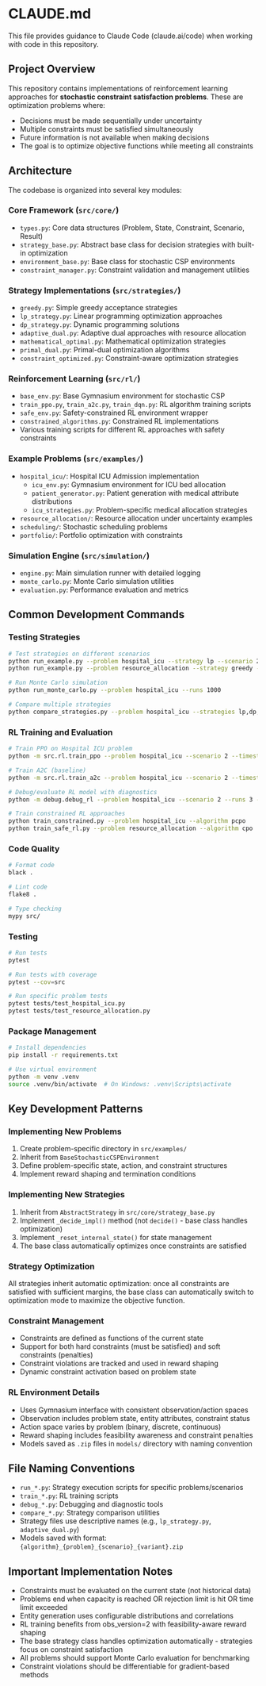 # CLAUDE.md

This file provides guidance to Claude Code (claude.ai/code) when working with code in this repository.

## Project Overview

This repository contains implementations of reinforcement learning approaches for **stochastic constraint satisfaction problems**. These are optimization problems where:
- Decisions must be made sequentially under uncertainty
- Multiple constraints must be satisfied simultaneously
- Future information is not available when making decisions
- The goal is to optimize objective functions while meeting all constraints

## Architecture

The codebase is organized into several key modules:

### Core Framework (`src/core/`)
- `types.py`: Core data structures (Problem, State, Constraint, Scenario, Result)
- `strategy_base.py`: Abstract base class for decision strategies with built-in optimization
- `environment_base.py`: Base class for stochastic CSP environments
- `constraint_manager.py`: Constraint validation and management utilities

### Strategy Implementations (`src/strategies/`)
- `greedy.py`: Simple greedy acceptance strategies
- `lp_strategy.py`: Linear programming optimization approaches  
- `dp_strategy.py`: Dynamic programming solutions
- `adaptive_dual.py`: Adaptive dual approaches with resource allocation
- `mathematical_optimal.py`: Mathematical optimization strategies
- `primal_dual.py`: Primal-dual optimization algorithms
- `constraint_optimized.py`: Constraint-aware optimization strategies

### Reinforcement Learning (`src/rl/`)
- `base_env.py`: Base Gymnasium environment for stochastic CSP
- `train_ppo.py`, `train_a2c.py`, `train_dqn.py`: RL algorithm training scripts
- `safe_env.py`: Safety-constrained RL environment wrapper
- `constrained_algorithms.py`: Constrained RL implementations
- Various training scripts for different RL approaches with safety constraints

### Example Problems (`src/examples/`)
- `hospital_icu/`: Hospital ICU Admission implementation
  - `icu_env.py`: Gymnasium environment for ICU bed allocation
  - `patient_generator.py`: Patient generation with medical attribute distributions
  - `icu_strategies.py`: Problem-specific medical allocation strategies
- `resource_allocation/`: Resource allocation under uncertainty examples
- `scheduling/`: Stochastic scheduling problems
- `portfolio/`: Portfolio optimization with constraints

### Simulation Engine (`src/simulation/`)
- `engine.py`: Main simulation runner with detailed logging
- `monte_carlo.py`: Monte Carlo simulation utilities
- `evaluation.py`: Performance evaluation and metrics

## Common Development Commands

### Testing Strategies
```bash
# Test strategies on different scenarios
python run_example.py --problem hospital_icu --strategy lp --scenario 2
python run_example.py --problem resource_allocation --strategy greedy --scenario 1

# Run Monte Carlo simulation
python run_monte_carlo.py --problem hospital_icu --runs 1000

# Compare multiple strategies
python compare_strategies.py --problem hospital_icu --strategies lp,dp,greedy
```

### RL Training and Evaluation
```bash
# Train PPO on Hospital ICU problem
python -m src.rl.train_ppo --problem hospital_icu --scenario 2 --timesteps 500000 --n_envs 8 --save models/ppo_icu_s2

# Train A2C (baseline)
python -m src.rl.train_a2c --problem hospital_icu --scenario 2 --timesteps 400000 --n_envs 8 --save models/a2c_icu_s2

# Debug/evaluate RL model with diagnostics
python -m debug.debug_rl --problem hospital_icu --scenario 2 --runs 3 --model models/ppo_icu_s2.zip

# Train constrained RL approaches
python train_constrained.py --problem hospital_icu --algorithm pcpo
python train_safe_rl.py --problem resource_allocation --algorithm cpo
```

### Code Quality
```bash
# Format code
black .

# Lint code  
flake8 .

# Type checking
mypy src/
```

### Testing
```bash
# Run tests
pytest

# Run tests with coverage
pytest --cov=src

# Run specific problem tests
pytest tests/test_hospital_icu.py
pytest tests/test_resource_allocation.py
```

### Package Management
```bash
# Install dependencies
pip install -r requirements.txt

# Use virtual environment
python -m venv .venv
source .venv/bin/activate  # On Windows: .venv\Scripts\activate
```

## Key Development Patterns

### Implementing New Problems
1. Create problem-specific directory in `src/examples/`
2. Inherit from `BaseStochasticCSPEnvironment` 
3. Define problem-specific state, action, and constraint structures
4. Implement reward shaping and termination conditions

### Implementing New Strategies
1. Inherit from `AbstractStrategy` in `src/core/strategy_base.py`
2. Implement `_decide_impl()` method (not `decide()` - base class handles optimization)
3. Implement `_reset_internal_state()` for state management
4. The base class automatically optimizes once constraints are satisfied

### Strategy Optimization
All strategies inherit automatic optimization: once all constraints are satisfied with sufficient margins, the base class can automatically switch to optimization mode to maximize the objective function.

### Constraint Management
- Constraints are defined as functions of the current state
- Support for both hard constraints (must be satisfied) and soft constraints (penalties)
- Constraint violations are tracked and used in reward shaping
- Dynamic constraint activation based on problem state

### RL Environment Details  
- Uses Gymnasium interface with consistent observation/action spaces
- Observation includes problem state, entity attributes, constraint status
- Action space varies by problem (binary, discrete, continuous)
- Reward shaping includes feasibility awareness and constraint penalties
- Models saved as `.zip` files in `models/` directory with naming convention

## File Naming Conventions
- `run_*.py`: Strategy execution scripts for specific problems/scenarios
- `train_*.py`: RL training scripts  
- `debug_*.py`: Debugging and diagnostic tools
- `compare_*.py`: Strategy comparison utilities
- Strategy files use descriptive names (e.g., `lp_strategy.py`, `adaptive_dual.py`)
- Models saved with format: `{algorithm}_{problem}_{scenario}_{variant}.zip`

## Important Implementation Notes
- Constraints must be evaluated on the current state (not historical data)
- Problems end when capacity is reached OR rejection limit is hit OR time limit exceeded
- Entity generation uses configurable distributions and correlations
- RL training benefits from obs_version=2 with feasibility-aware reward shaping
- The base strategy class handles optimization automatically - strategies focus on constraint satisfaction
- All problems should support Monte Carlo evaluation for benchmarking
- Constraint violations should be differentiable for gradient-based methods